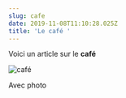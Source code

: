 ```yaml
---
slug: cafe
date: 2019-11-08T11:10:28.025Z
title: 'Le café '
---
```

Voici un article sur le **café**

![café](/assets/36012-8-incroyables-vertus-sante-cafe-bio.png "tasse")

Avec photo
